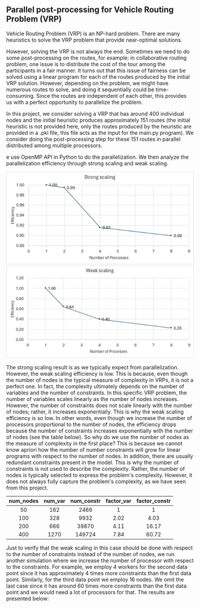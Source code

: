 ## Parallel post-processing for Vehicle Routing Problem (VRP)

Vehicle Routing Problem (VRP) is an NP-hard problem. There are many heuristics to solve the VRP problem that provide near-optimal solutions. 

However, solving the VRP is not always the end. Sometimes we need to do some post-processing on the routes, for example: in collaborative routing problem, one issue is to distribute the cost of the tour among the participants in a fair manner. It turns out that this issue of fairness can be solved using a linear program for each of the routes produced by the initial VRP solution. However, depending on the problem, we might have numerous routes to solve, and doing it sequentially could be time-consuming. Since the routes are independent of each other, this provides us with a perfect opportunity to parallelize the problem. 

In this project, we consider solving a VRP that has around 400 individual nodes and the initial heuristic produces approximately 151 routes (the initial heuristic is not provided here, only the routes produced by the heuristic are provided in a .pkl file, this file acts as the input for the main.py program). We consider doing the post-processing step for these 151 routes in parallel distributed among multiple processors.

e use OpenMP API in Python to do the parallelization. We then analyze the parallelization efficiency through strong scaling and weak scaling. 

![alt text](image.png)
![alt text](image-1.png)

The strong scaling result is as we typically expect from parallelization. However, the weak scaling efficiency is low. This is because, even though the number of nodes is the typical measure of complexity in VRPs, it is not a perfect one. In fact, the complexity ultimately depends on the number of variables and the number of constraints. In this specific VRP problem, the number of variables scales linearly as the number of nodes increases. However, the number of constraints does not scale linearly with the number of nodes; rather, it increases exponentially. This is why the weak scaling efficiency is so low. In other words, even though we increase the number of processors proportional to the number of nodes, the efficiency drops because the number of constraints increases exponentially with the number of nodes (see the table below). So why do we use the number of nodes as the measure of complexity in the first place? This is because we cannot know apriori how the number of number constraints will grow for linear programs with respect to the number of nodes. In addition, there are usually redundant constraints present in the model. This is why the number of constraints is not used to describe the complexity. Rather, the number of nodes is typically selected to express the problem's complexity. However, it does not always fully capture the problem's complexity, as we have seen from this project.

| num_nodes | num_var | num_constr | factor_var | factor_constr |
|:---------:|:-------:|:----------:|:----------:|:-------------:|
|     50    |   162   |    2466    |      1     |       1       |
|    100    |   328   |    9932    |    2.02    |      4.03     |
|    200    |   666   |    39870   |    4.11    |     16.17     |
|    400    |   1270  |   149724   |    7.84    |     60.72     |

Just to verify that the weak scaling in this case should be done with respect to the number of constraints instead of the number of nodes, we run another simulation where we increase the number of processor with respect to the constraints. For example, we employ 4 workers for the second data point since it has approximately 4 times more constraints than the first data point. Similarly, for the third data point we employ 16 nodes. We omit the last case since it has around 60 times more constraints than the first data point and we would need a lot of processors for that. The results are presented below:

